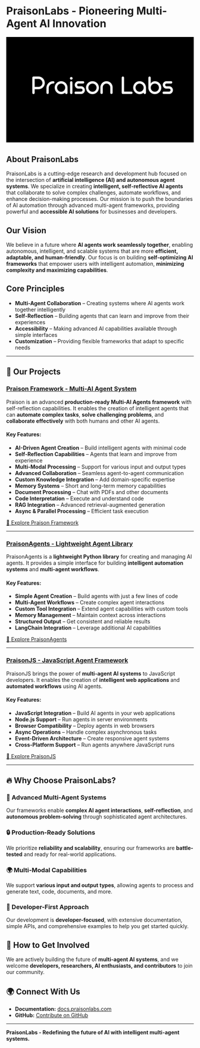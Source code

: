 # PraisonLabs - Pioneering Multi-Agent AI Innovation

![PraisonLabs Logo](./praison_logo_wide.png)

## About PraisonLabs

PraisonLabs is a cutting-edge research and development hub focused on the intersection of **artificial intelligence (AI) and autonomous agent systems**. We specialize in creating **intelligent, self-reflective AI agents** that collaborate to solve complex challenges, automate workflows, and enhance decision-making processes. Our mission is to push the boundaries of AI automation through advanced multi-agent frameworks, providing powerful and **accessible AI solutions** for businesses and developers.

## Our Vision

We believe in a future where **AI agents work seamlessly together**, enabling autonomous, intelligent, and scalable systems that are more **efficient, adaptable, and human-friendly**. Our focus is on building **self-optimizing AI frameworks** that empower users with intelligent automation, **minimizing complexity and maximizing capabilities**.

## Core Principles
- **Multi-Agent Collaboration** – Creating systems where AI agents work together intelligently
- **Self-Reflection** – Building agents that can learn and improve from their experiences
- **Accessibility** – Making advanced AI capabilities available through simple interfaces
- **Customization** – Providing flexible frameworks that adapt to specific needs

---

## 🚀 Our Projects

### [**Praison Framework - Multi-AI Agent System**](https://github.com/Praison-Labs/Praison)
Praison is an advanced **production-ready Multi-AI Agents framework** with self-reflection capabilities. It enables the creation of intelligent agents that can **automate complex tasks**, **solve challenging problems**, and **collaborate effectively** with both humans and other AI agents.

#### **Key Features:**
- **AI-Driven Agent Creation** – Build intelligent agents with minimal code
- **Self-Reflection Capabilities** – Agents that learn and improve from experience
- **Multi-Modal Processing** – Support for various input and output types
- **Advanced Collaboration** – Seamless agent-to-agent communication
- **Custom Knowledge Integration** – Add domain-specific expertise
- **Memory Systems** – Short and long-term memory capabilities
- **Document Processing** – Chat with PDFs and other documents
- **Code Interpretation** – Execute and understand code
- **RAG Integration** – Advanced retrieval-augmented generation
- **Async & Parallel Processing** – Efficient task execution

[🔗 Explore Praison Framework](https://github.com/Praison-Labs/Praison)

---

### [**PraisonAgents - Lightweight Agent Library**](https://github.com/Praison-Labs/Praison)
PraisonAgents is a **lightweight Python library** for creating and managing AI agents. It provides a simple interface for building **intelligent automation systems** and **multi-agent workflows**.

#### **Key Features:**
- **Simple Agent Creation** – Build agents with just a few lines of code
- **Multi-Agent Workflows** – Create complex agent interactions
- **Custom Tool Integration** – Extend agent capabilities with custom tools
- **Memory Management** – Maintain context across interactions
- **Structured Output** – Get consistent and reliable results
- **LangChain Integration** – Leverage additional AI capabilities

[🔗 Explore PraisonAgents](https://github.com/Praison-Labs/Praison)

---

### [**PraisonJS - JavaScript Agent Framework**](https://github.com/Praison-Labs/Praison)
PraisonJS brings the power of **multi-agent AI systems** to JavaScript developers. It enables the creation of **intelligent web applications** and **automated workflows** using AI agents.

#### **Key Features:**
- **JavaScript Integration** – Build AI agents in your web applications
- **Node.js Support** – Run agents in server environments
- **Browser Compatibility** – Deploy agents in web browsers
- **Async Operations** – Handle complex asynchronous tasks
- **Event-Driven Architecture** – Create responsive agent systems
- **Cross-Platform Support** – Run agents anywhere JavaScript runs

[🔗 Explore PraisonJS](https://github.com/Praison-Labs/Praison)

---

## 🔥 Why Choose PraisonLabs?

### **🚀 Advanced Multi-Agent Systems**
Our frameworks enable **complex AI agent interactions**, **self-reflection**, and **autonomous problem-solving** through sophisticated agent architectures.

### **🔒 Production-Ready Solutions**
We prioritize **reliability and scalability**, ensuring our frameworks are **battle-tested** and ready for real-world applications.

### **🌍 Multi-Modal Capabilities**
We support **various input and output types**, allowing agents to process and generate text, code, documents, and more.

### **👥 Developer-First Approach**
Our development is **developer-focused**, with extensive documentation, simple APIs, and comprehensive examples to help you get started quickly.

## 📢 How to Get Involved

We are actively building the future of **multi-agent AI systems**, and we welcome **developers, researchers, AI enthusiasts, and contributors** to join our community.


## 🌍 Connect With Us

- **Documentation:** [docs.praisonlabs.com](https://docs.praisonlabs.com)
- **GitHub:** [Contribute on GitHub](https://github.com/Praison-Labs/Praison)

---

**PraisonLabs - Redefining the future of AI with intelligent multi-agent systems.** 
